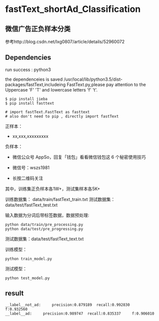 # fastText_shortAd_Classification
## 微信广告正负样本分类
参考http://blog.csdn.net/lxg0807/article/details/52960072
## Dependencies
run success : python3

the dependenceies is saved /usr/local/lib/python3.5/dist-packages/fastText,includeing FastText.py,please pay attention to the Uppercase 'F' 'T' and lowercase letters 'f' 't'.

    $ pip install jieba
    $ pip install fasttext 

    # import fastText.FastText as fasttext 
    # also don't need to pip , directly import fastText
正样本：

* xx,xxx,xxxxxxxxx

负样本：

* 微信公众号 AppSo，回复「钱包」看看微信钱包这 6 个秘密使用技巧
 
* 微信号：wszs1981
 
* 长按二维码关注
 
其中，训练集正负样本各1W+，测试集样本各5K+

训练数据集： data/train/fastText_train.txt 
测试数据集： data/test/fastText_test.txt

输入数据为分词后带标签数据，数据预处理:

    python data/train/pre_processing.py
    python data/test/pre_progressing.py

测试数据集：data/test/fastText_text.txt 

训练模型：
   
    python train_model.py

测试模型：
   
    python test_model.py

## result

    __label__not_ad:	 precision:0.879189	 recall:0.992830	 f:0.932560
    __label__ad:	 precision:0.989747	 recall:0.835337	 f:0.906010


